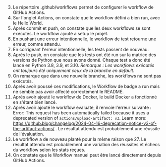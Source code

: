 3. Le répertoire .github/workflows permet de configurer le workflow de GitHub Actions.
8. Sur l'onglet Actions, on constate que le workflow défini a bien run, avec le Hello World.
10. Après commit et push, on constate que les deux workflows se sont exécutés. Le workflow ajouté a setup le projet.
11. En pushant une erreur intentionnelle, le workflow de test retourne une erreur, comme attendu.
12. En corrigeant l'erreur intentionnelle, les tests passent de nouveau.
14. Après le push, on constate que les tests ont été run sur la matrice des versions de Python que nous avons donné. Chaque test a donc été lancé en Python 3.8, 3.9, et 3.10.
_Remarque : Les workflows exécutés ont toujours été uniquement ceux de la branche en default._
18. On remarque que dans une nouvelle branche, les workflows ne sont pas exécutés.
19. Après avoir poussé ces modifications, le Workflow de badge a run mais ne semble pas avoir affecté correctement le README.
24. Après avoir ajouté le workflow de Docker, le build Docker a fonctionné en s'étant bien lancé.
27. Après avoir ajouté le workflow evaluate, il renvoie l'erreur suivante : Error: This request has been automatically failed because it uses a deprecated version of `actions/upload-artifact: v3`. Learn more: https://github.blog/changelog/2024-04-16-deprecation-notice-v3-of-the-artifact-actions/ . Le résultat attendu est probablement une réussite de l'évaluation.
30. Le workflow a de nouveau planté pour la même raison que 27. Le résultat attendu est probablement une variation des réussites et échecs du workflow selon les stats reçues.
33. On constate que le Workflow manuel peut être lancé directement depuis GitHub Actions.
